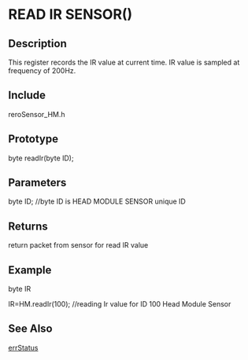 # READ IR SENSOR() #

## Description ##
This register records the IR value at current time. IR value is sampled at frequency of 200Hz. 


## Include ##
reroSensor_HM.h

## Prototype ##
byte readIr(byte ID);

## Parameters ##
byte ID; //byte ID is HEAD MODULE SENSOR unique ID

## Returns ##
return packet from sensor for read IR value

## Example ##
byte IR

IR=HM.readIr(100); //reading Ir value for ID 100 Head Module Sensor

## See Also ##

[errStatus](https://github.com/zhengkai1996/Cytron-Head-Module/blob/wiki/errStatus.md)
